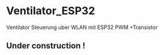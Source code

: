 # Ventilator_ESP32
Ventilator Steuerung uber WLAN mit ESP32 PWM +Transistor
## Under construction !
